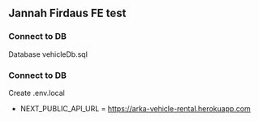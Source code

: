 ## Jannah Firdaus FE test

### Connect to DB
Database vehicleDb.sql

### Connect to DB

Create .env.local

-  NEXT_PUBLIC_API_URL = https://arka-vehicle-rental.herokuapp.com 

